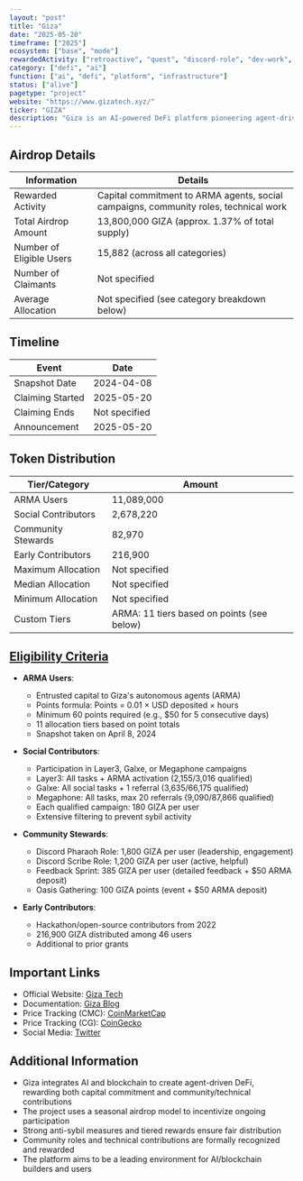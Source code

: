 ```yaml
---
layout: "post"
title: "Giza"
date: "2025-05-20"
timeframe: ["2025"]
ecosystem: ["base", "mode"]
rewardedActivity: ["retroactive", "quest", "discord-role", "dev-work", "content", "loyalty"]
category: ["defi", "ai"]
function: ["ai", "defi", "platform", "infrastructure"]
status: ["alive"]
pagetype: "project"
website: "https://www.gizatech.xyz/"
ticker: "GIZA"
description: "Giza is an AI-powered DeFi platform pioneering agent-driven finance, rewarding users for capital commitment, community engagement, and technical contributions."
---
```


## Airdrop Details

| Information              | Details                                                                              |
| ------------------------ | ------------------------------------------------------------------------------------ |
| Rewarded Activity        | Capital commitment to ARMA agents, social campaigns, community roles, technical work |
| Total Airdrop Amount     | 13,800,000 GIZA (approx. 1.37% of total supply)                                      |
| Number of Eligible Users | 15,882 (across all categories)                                                       |
| Number of Claimants      | Not specified                                                                        |
| Average Allocation       | Not specified (see category breakdown below)                                         |

## Timeline

| Event            | Date          |
| ---------------- | ------------- |
| Snapshot Date    | 2024-04-08    |
| Claiming Started | 2025-05-20    |
| Claiming Ends    | Not specified |
| Announcement     | 2025-05-20    |

## Token Distribution

| Tier/Category       | Amount                                     |
| ------------------- | ------------------------------------------ |
| ARMA Users          | 11,089,000                                 |
| Social Contributors | 2,678,220                                  |
| Community Stewards  | 82,970                                     |
| Early Contributors  | 216,900                                    |
| Maximum Allocation  | Not specified                              |
| Median Allocation   | Not specified                              |
| Minimum Allocation  | Not specified                              |
| Custom Tiers        | ARMA: 11 tiers based on points (see below) |

## [Eligibility Criteria](https://gizatech.xyz/blog/giza-airdrop)

- **ARMA Users**:
  - Entrusted capital to Giza's autonomous agents (ARMA)
  - Points formula: Points = 0.01 × USD deposited × hours
  - Minimum 60 points required (e.g., $50 for 5 consecutive days)
  - 11 allocation tiers based on point totals
  - Snapshot taken on April 8, 2024

- **Social Contributors**:
  - Participation in Layer3, Galxe, or Megaphone campaigns
  - Layer3: All tasks + ARMA activation (2,155/3,016 qualified)
  - Galxe: All social tasks + 1 referral (3,635/66,175 qualified)
  - Megaphone: All tasks, max 20 referrals (9,090/87,866 qualified)
  - Each qualified campaign: 180 GIZA per user
  - Extensive filtering to prevent sybil activity

- **Community Stewards**:
  - Discord Pharaoh Role: 1,800 GIZA per user (leadership, engagement)
  - Discord Scribe Role: 1,200 GIZA per user (active, helpful)
  - Feedback Sprint: 385 GIZA per user (detailed feedback + $50 ARMA deposit)
  - Oasis Gathering: 100 GIZA points (event + $50 ARMA deposit)

- **Early Contributors**:
  - Hackathon/open-source contributors from 2022
  - 216,900 GIZA distributed among 46 users
  - Additional to prior grants

## Important Links

- Official Website: [Giza Tech](https://www.gizatech.xyz/)
- Documentation: [Giza Blog](https://gizatech.xyz/blog/giza-airdrop)
- Price Tracking (CMC): [CoinMarketCap](https://coinmarketcap.com/currencies/giza/)
- Price Tracking (CG): [CoinGecko](https://www.coingecko.com/en/coins/giza)
- Social Media: [Twitter](https://x.com/gizatechxyz)

## Additional Information

- Giza integrates AI and blockchain to create agent-driven DeFi, rewarding both capital commitment and community/technical contributions
- The project uses a seasonal airdrop model to incentivize ongoing participation
- Strong anti-sybil measures and tiered rewards ensure fair distribution
- Community roles and technical contributions are formally recognized and rewarded
- The platform aims to be a leading environment for AI/blockchain builders and users
